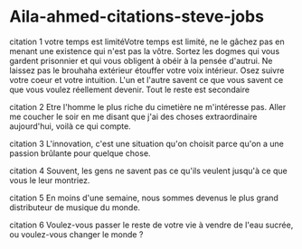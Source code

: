 # Aila-ahmed-citations-steve-jobs
citation 1 
votre temps est limitéVotre temps est limité, ne le gâchez pas en menant une existence qui n'est pas la vôtre. 
Sortez les dogmes qui vous gardent prisonnier et qui vous obligent à obéir à la pensée d'autrui. 
Ne laissez pas le brouhaha extérieur étouffer votre voix intérieur. Osez suivre votre coeur et votre intuition. 
L'un et l'autre savent ce que vous savent ce que vous voulez réellement devenir.
Tout le reste est secondaire  


citation 2
 Etre l'homme le plus riche du cimetière ne m'intéresse pas. Aller me coucher le soir en me disant que j'ai des choses extraordinaire aujourd'hui, voilà ce qui compte.



citation 3 
L'innovation, c'est une situation qu'on choisit parce qu'on a une passion brûlante pour quelque chose.



citation 4 
Souvent, les gens ne savent pas ce qu'ils veulent jusqu'à ce que vous le leur montriez.



citation 5
En moins d'une semaine, nous sommes devenus le plus grand distributeur de musique du monde.


citation 6
Voulez-vous passer le reste de votre vie à vendre de l'eau sucrée, ou voulez-vous changer le monde ?
